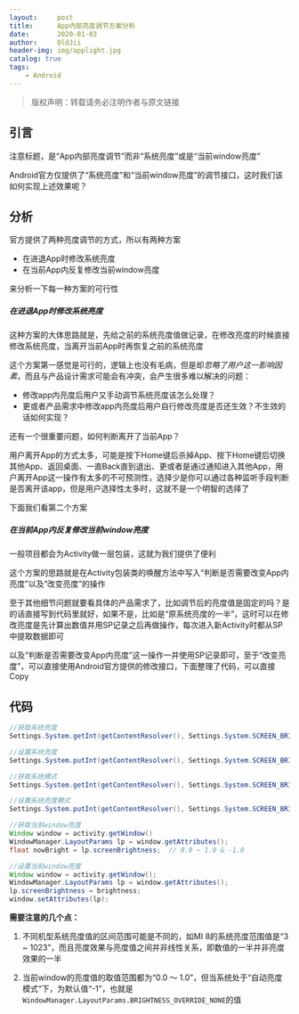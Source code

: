 ```yaml
---
layout:     post
title:      App内部亮度调节方案分析
date:       2020-01-03
author:     OldJii
header-img: img/applight.jpg
catalog: true
tags:
    - Android
---
```

> 版权声明：转载请务必注明作者与原文链接

## 引言
注意标题，是“App内部亮度调节”而非“系统亮度”或是“当前window亮度”

Android官方仅提供了“系统亮度”和“当前window亮度”的调节接口，这时我们该如何实现上述效果呢？

## 分析
官方提供了两种亮度调节的方式，所以有两种方案
- 在进退App时修改系统亮度
- 在当前App内反复修改当前window亮度

来分析一下每一种方案的可行性

##### 在进退App时修改系统亮度

这种方案的大体思路就是，先给之前的系统亮度值做记录，在修改亮度的时候直接修改系统亮度，当离开当前App时再恢复之前的系统亮度

这个方案第一感觉是可行的，逻辑上也没有毛病，但是却*忽略了用户这一影响因素*，而且与产品设计需求可能会有冲突，会产生很多难以解决的问题：
- 修改app内亮度后用户又手动调节系统亮度该怎么处理？
- 更或者产品需求中修改app内亮度后用户自行修改亮度是否还生效？不生效的话如何实现？

还有一个很重要问题，如何判断离开了当前App？

用户离开App的方式太多，可能是按下Home键后杀掉App、按下Home键后切换其他App、返回桌面、一直Back直到退出、更或者是通过通知进入其他App，用户离开App这一操作有太多的不可预测性，选择少是你可以通过各种监听手段判断是否离开该app，但是用户选择性太多时，这就不是一个明智的选择了

下面我们看第二个方案

##### 在当前App内反复修改当前window亮度

一般项目都会为Activity做一层包装，这就为我们提供了便利

这个方案的思路就是在Activity包装类的唤醒方法中写入“判断是否需要改变App内亮度”以及“改变亮度”的操作

至于其他细节问题就要看具体的产品需求了，比如调节后的亮度值是固定的吗？是的话直接写到代码里就好，如果不是，比如是“原系统亮度的一半”，这时可以在修改亮度是先计算出数值并用SP记录之后再做操作，每次进入新Activity时都从SP中提取数据即可

以及“判断是否需要改变App内亮度”这一操作一并使用SP记录即可，至于“改变亮度”，可以直接使用Android官方提供的修改接口，下面整理了代码，可以直接Copy

## 代码
```java
//获取系统亮度
Settings.System.getInt(getContentResolver(), Settings.System.SCREEN_BRIGHTNESS);	//3 ~ 1023

//设置系统亮度
Settings.System.putInt(getContentResolver(), Settings.System.SCREEN_BRIGHTNESS,systemBrightness);

//获取系统模式
Settings.System.getInt(getContentResolver(), Settings.System.SCREEN_BRIGHTNESS_MODE);

//设置系统亮度模式
Settings.System.putInt(getContentResolver(), Settings.System.SCREEN_BRIGHTNESS_MODE, systemMode);

//获取当前window亮度
Window window = activity.getWindow()
WindowManager.LayoutParams lp = window.getAttributes();
float nowBright = lp.screenBrightness;	// 0.0 ~ 1.0 & -1.0

//设置当前window亮度
Window window = activity.getWindow();
WindowManager.LayoutParams lp = window.getAttributes();
lp.screenBrightness = brightness;
window.setAttributes(lp);
```
**需要注意的几个点：**

1. 不同机型系统亮度值的区间范围可能是不同的，如MI 8的系统亮度范围值是“3 ~ 1023”，而且亮度效果与亮度值之间并非线性关系，即数值的一半并非亮度效果的一半

2. 当前window的亮度值的取值范围都为“0.0 ～ 1.0”，但当系统处于“自动亮度模式“下，为默认值“-1”，也就是`WindowManager.LayoutParams.BRIGHTNESS_OVERRIDE_NONE`的值
